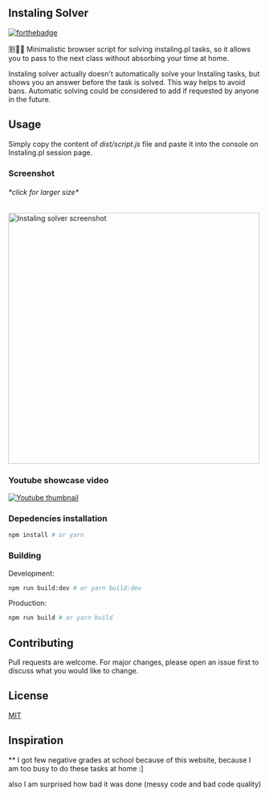 ## Instaling Solver

[![forthebadge](https://forthebadge.com/images/badges/makes-people-smile.svg)](https://forthebadge.com)

🈹🐀💥 Minimalistic browser script for solving instaling.pl tasks, so it allows you to pass to the next class without absorbing your time at home.

Instaling solver actually doesn't automatically solve your Instaling tasks, but shows you an answer before the task is solved.
This way helps to avoid bans. 
Automatic solving could be considered to add if requested by anyone in the future.

## Usage
Simply copy the content of _dist/script.js_ file and paste it into the console on Instaling.pl session page.

### Screenshot
###### \*click for larger size\*
[<img width="500" src="https://i.imgur.com/yUR5um5.png" alt="Instaling solver screenshot">](https://i.imgur.com/yUR5um5.png)
### Youtube showcase video
[![Youtube thumbnail](https://img.youtube.com/vi/HqC0rHvFwLQ/0.jpg)](https://www.youtube.com/watch?v=HqC0rHvFwLQ "Instaling solver showcase")

### Depedencies installation

```bash
npm install # or yarn
```

### Building

Development:
```bash
npm run build:dev # or yarn build:dev
```
Production:
```bash
npm run build # or yarn build
```

## Contributing
Pull requests are welcome. For major changes, please open an issue first to discuss what you would like to change.

## License
[MIT](https://choosealicense.com/licenses/mit/)

## Inspiration
** I got few negative grades at school because of this website, because I am too busy to do these tasks at home
:]

also I am surprised how bad it was done (messy code and bad code quality)

